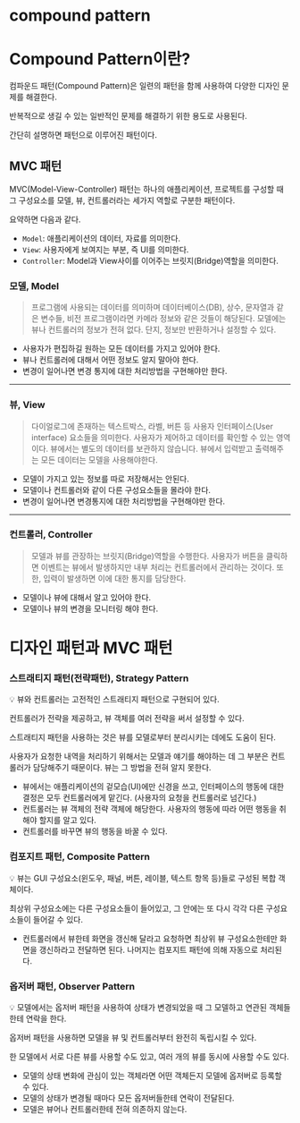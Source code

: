 # compound pattern

# Compound Pattern이란?

컴파운드 패턴(Compound Pattern)은 일련의 패턴을 함께 사용하여 다양한 디자인 문제를 해결한다.

반복적으로 생길 수 있는 일반적인 문제를 해결하기 위한 용도로 사용된다.

간단히 설명하면 패턴으로 이루어진 패턴이다.

## MVC 패턴

MVC(Model-View-Controller) 패턴는 하나의 애플리케이션, 프로젝트를 구성할 때 그 구성요소를 모델, 뷰, 컨트롤러라는 세가지 역할로 구분한 패턴이다.

요약하면 다음과 같다.

- `Model`: 애플리케이션의 데이터, 자료를 의미한다.
- `View`: 사용자에게 보여지는 부분, 즉 UI를 의미한다.
- `Controller`: Model과 View사이를 이어주는 브릿지(Bridge)역할을 의미한다.

### 모델, Model

> 프로그램에 사용되는 데이터를 의미하며 데이터베이스(DB), 상수, 문자열과 같은 변수들, 비전 프로그램이라면 카메라 정보와 같은 것들이 해당된다. 모델에는 뷰나 컨트롤러의 정보가 전혀 없다. 단지, 정보만 반환하거나 설정할 수 있다.
> 

- 사용자가 편집하길 원하는 모든 데이터를 가지고 있어야 한다.
- 뷰나 컨트롤러에 대해서 어떤 정보도 알지 말아야 한다.
- 변경이 일어나면 변경 통지에 대한 처리방법을 구현해야만 한다.

---

### 뷰, View

> 다이얼로그에 존재하는 텍스트박스, 라벨, 버튼 등 사용자 인터페이스(User interface) 요소들을 의미한다. 사용자가 제어하고 데이터를 확인할 수 있는 영역이다. 뷰에서는 별도의 데이터를 보관하지 않습니다. 뷰에서 입력받고 출력해주는 모든 데이터는 모델을 사용해야한다.
> 

- 모델이 가지고 있는 정보를 따로 저장해서는 안된다.
- 모델이나 컨트롤러와 같이 다른 구성요소들을 몰라야 한다.
- 변경이 일어나면 변경통지에 대한 처리방법을 구현해야만 한다.

---

### 컨트롤러, Controller

> 모델과 뷰를 관장하는 브릿지(Bridge)역할을 수행한다. 사용자가 버튼을 클릭하면 이벤트는 뷰에서 발생하지만 내부 처리는 컨트롤러에서 관리하는 것이다. 또한, 입력이 발생하면 이에 대한 통지를 담당한다.
> 

- 모델이나 뷰에 대해서 알고 있어야 한다.
- 모델이나 뷰의 변경을 모니터링 해야 한다.

# 디자인 패턴과 MVC 패턴

### 스트래티지 패턴(전략패턴), Strategy Pattern

<aside>
💡 뷰와 컨트롤러는 고전적인 스트래티지 패턴으로 구현되어 있다.

컨트롤러가 전략을 제공하고, 뷰 객체를 여러 전략을 써서 설정할 수 있다.

스트래티지 패턴을 사용하는 것은 뷰를 모델로부터 분리시키는 데에도 도움이 된다.

사용자가 요청한 내역을 처리하기 위해서는 모델과 얘기를 해야하는 데 그 부분은 컨트롤러가 담당해주기 때문이다. 뷰는 그 방법을 전혀 알지 못한다.

</aside>

- 뷰에서는 애플리케이션의 겉모습(UI)에만 신경을 쓰고, 인터페이스의 행동에 대한 결정은 모두 컨트롤러에게 맡긴다. (사용자의 요청을 컨트롤러로 넘긴다.)
- 컨트롤러는 뷰 객체의 전략 객체에 해당한다. 사용자의 행동에 따라 어떤 행동을 취해야 할지를 알고 있다.
- 컨트롤러를 바꾸면 뷰의 행동을 바꿀 수 있다.

### 컴포지트 패턴, Composite Pattern

<aside>
💡 뷰는 GUI 구성요소(윈도우, 패널, 버튼, 레이블, 텍스트 항목 등)들로 구성된 복합 객체이다.

최상위 구성요소에는 다른 구성요소들이 들어있고, 그 안에는 또 다시 각각 다른 구성요소들이 들어갈 수 있다.

</aside>

- 컨트롤러에서 뷰한테 화면을 갱신해 달라고 요청하면 최상위 뷰 구성요소한테만 화면을 갱신하라고 전달하면 된다. 나머지는 컴포지트 패턴에 의해 자동으로 처리된다.

### 옵저버 패턴, Observer Pattern

<aside>
💡 모델에서는 옵저버 패턴을 사용하여 상태가 변경되었을 때 그 모델하고 연관된 객체들한테 연락을 한다.

옵저버 패턴을 사용하면 모델을 뷰 및 컨트롤러부터 완전히 독립시킬 수 있다.

한 모델에서 서로 다른 뷰를 사용할 수도 있고, 여러 개의 뷰를 동시에 사용할 수도 있다.

</aside>

- 모델의 상태 변화에 관심이 있는 객체라면 어떤 객체든지 모델에 옵저버로 등록할 수 있다.
- 모델의 상태가 변경될 때마다 모든 옵저버들한테 연락이 전달된다.
- 모델은 뷰어나 컨트롤러한테 전혀 의존하지 않는다.